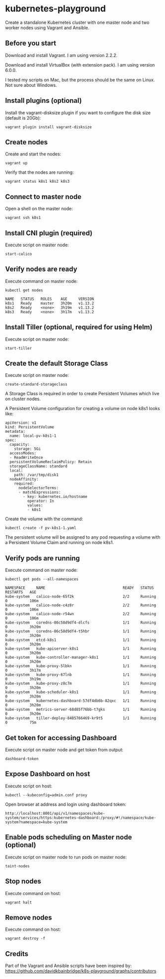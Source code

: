 # kubernetes-playground

Create a standalone Kubernetes cluster with one master node and two worker nodes using Vagrant and Ansible.

## Before you start

Download and install Vagrant. I am using version 2.2.2.

Download and install VirtualBox (with extension pack). I am using version 6.0.0.

I tested my scripts on Mac, but the process should be the same on Linux. Not sure about Windows.

## Install plugins (optional)

Install the vagrant-disksize plugin if you want to configure the disk size (default is 20Gb):

    vagrant plugin install vagrant-disksize

## Create nodes

Create and start the nodes:

    vagrant up

Verify that the nodes are running:

    vagrant status k8s1 k8s2 k8s3

## Connect to master node

Open a shell on the master node:

    vagrant ssh k8s1

## Install CNI plugin (required)

Execute script on master node:

    start-calico

## Verify nodes are ready

Execute command on master node:

    kubectl get nodes

    NAME   STATUS   ROLES    AGE     VERSION
    k8s1   Ready    master   3h20m   v1.13.2
    k8s2   Ready    <none>   3h19m   v1.13.2
    k8s3   Ready    <none>   3h17m   v1.13.2

## Install Tiller (optional, required for using Helm)

Execute script on master node:

    start-tiller

## Create the default Storage Class

Execute script on master node:

    create-standard-storageclass

A Storage Class is required in order to create Persistent Volumes which live on cluster nodes.

A Persistent Volume configuration for creating a volume on node k8s1 looks like:

    apiVersion: v1
    kind: PersistentVolume
    metadata:
      name: local-pv-k8s1-1
    spec:
      capacity:
        storage: 5Gi
      accessModes:
      - ReadWriteOnce
      persistentVolumeReclaimPolicy: Retain
      storageClassName: standard
      local:
        path: /var/tmp/disk1
      nodeAffinity:
        required:
          nodeSelectorTerms:
          - matchExpressions:
            - key: kubernetes.io/hostname
              operator: In
              values:
              - k8s1

Create the volume with the command:

    kubectl create -f pv-k8s1-1.yaml

The persistent volume will be assigned to any pod requesting a volume with a Persistent Volume Claim and running on node k8s1.

## Verify pods are running

Execute command on master node:

    kubectl get pods --all-namespaces

    NAMESPACE     NAME                                   READY   STATUS    RESTARTS   AGE
    kube-system   calico-node-65f2k                      2/2     Running   0          106m
    kube-system   calico-node-c4z8r                      2/2     Running   0          106m
    kube-system   calico-node-r54wn                      2/2     Running   0          106m
    kube-system   coredns-86c58d9df4-dlcfs               1/1     Running   0          3h20m
    kube-system   coredns-86c58d9df4-t5hbr               1/1     Running   0          3h20m
    kube-system   etcd-k8s1                              1/1     Running   0          3h20m
    kube-system   kube-apiserver-k8s1                    1/1     Running   0          3h20m
    kube-system   kube-controller-manager-k8s1           1/1     Running   0          3h20m
    kube-system   kube-proxy-5lbkn                       1/1     Running   0          3h17m
    kube-system   kube-proxy-67lnb                       1/1     Running   0          3h19m
    kube-system   kube-proxy-z8c7m                       1/1     Running   0          3h20m
    kube-system   kube-scheduler-k8s1                    1/1     Running   0          3h20m
    kube-system   kubernetes-dashboard-57df4db6b-82qxc   1/1     Running   0          3h20m
    kube-system   metrics-server-68d85f76bb-t7gks        1/1     Running   0          3h20m
    kube-system   tiller-deploy-8485766469-kr9t5         1/1     Running   0          75m

## Get token for accessing Dashboard

Execute script on master node and get token from output:

    dashboard-token

## Expose Dashboard on host

Execute script on host:

    kubectl --kubeconfig=admin.conf proxy

Open browser at address and login using dashboard token:

    http://localhost:8001/api/v1/namespaces/kube-system/services/https:kubernetes-dashboard:/proxy/#!/namespace/kube-system?namespace=kube-system

## Enable pods scheduling on Master node (optional)

Execute script on master node to run pods on master node:

    taint-nodes

## Stop nodes

Execute command on host:

    vagrant halt

## Remove nodes

Execute command on host:

    vagrant destroy -f

## Credits

Part of the Vagrant and Ansible scripts have been inspired by:
https://github.com/davidkbainbridge/k8s-playground/graphs/contributors
